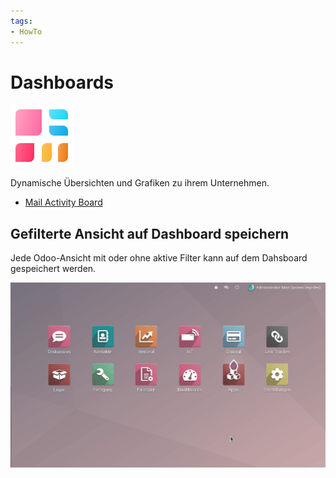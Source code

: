 ```yaml
---
tags:
- HowTo
---
```

# Dashboards
![icons_odoo_board](assets/icons_odoo_board.png)

Dynamische Übersichten und Grafiken zu ihrem Unternehmen.

* [Mail Activity Board](Mail-Activity-Board.md)

## Gefilterte Ansicht auf Dashboard speichern

Jede Odoo-Ansicht mit oder ohne aktive Filter kann auf dem Dahsboard gespeichert werden.

![Dashboards Beispiel Speichern](assets/Dashboards%20Beispiel%20Speichern.gif)